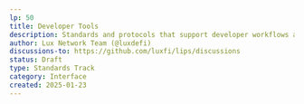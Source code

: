 ```yaml
---
lp: 50
title: Developer Tools
description: Standards and protocols that support developer workflows and tooling.
author: Lux Network Team (@luxdefi)
discussions-to: https://github.com/luxfi/lips/discussions
status: Draft
type: Standards Track
category: Interface
created: 2025-01-23
---
```

